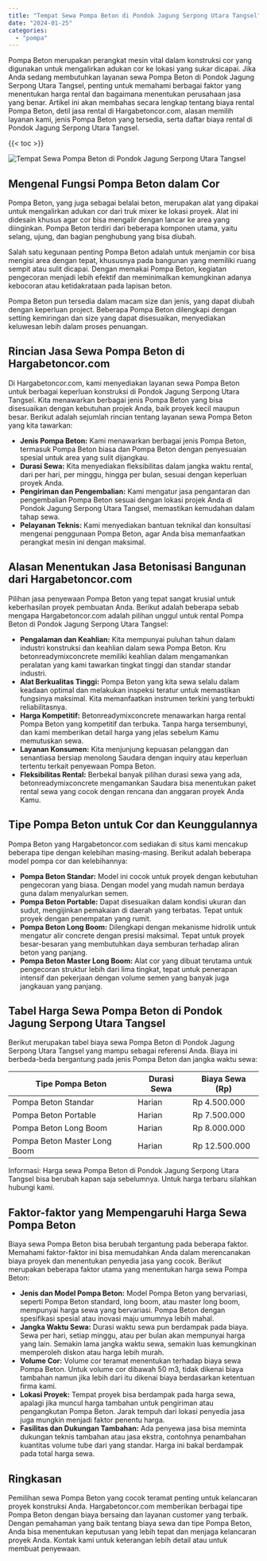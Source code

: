 ```yaml
---
title: "Tempat Sewa Pompa Beton di Pondok Jagung Serpong Utara Tangsel"
date: "2024-01-25"
categories: 
  - "pompa"
---
```




Pompa Beton merupakan perangkat mesin vital dalam konstruksi cor yang digunakan untuk mengalirkan adukan cor ke lokasi yang sukar dicapai. Jika Anda sedang membutuhkan layanan sewa Pompa Beton di Pondok Jagung Serpong Utara Tangsel, penting untuk memahami berbagai faktor yang menentukan harga rental dan bagaimana menentukan perusahaan jasa yang benar. Artikel ini akan membahas secara lengkap tentang biaya rental Pompa Beton, detil jasa rental di Hargabetoncor.com, alasan memilih layanan kami, jenis Pompa Beton yang tersedia, serta daftar biaya rental di Pondok Jagung Serpong Utara Tangsel.

{{< toc >}}

![Tempat Sewa Pompa Beton di Pondok Jagung Serpong Utara Tangsel](https://hargareadymixid.github.io/pompa/concrete-pump%20(27).png)

## Mengenal Fungsi Pompa Beton dalam Cor

Pompa Beton, yang juga sebagai belalai beton, merupakan alat yang dipakai untuk mengalirkan adukan cor dari truk mixer ke lokasi proyek. Alat ini didesain khusus agar cor bisa mengalir dengan lancar ke area yang diinginkan. Pompa Beton terdiri dari beberapa komponen utama, yaitu selang, ujung, dan bagian penghubung yang bisa diubah.

Salah satu kegunaan penting Pompa Beton adalah untuk menjamin cor bisa mengisi area dengan tepat, khususnya pada bangunan yang memiliki ruang sempit atau sulit dicapai. Dengan memakai Pompa Beton, kegiatan pengecoran menjadi lebih efektif dan meminimalkan kemungkinan adanya kebocoran atau ketidakrataan pada lapisan beton.

Pompa Beton pun tersedia dalam macam size dan jenis, yang dapat diubah dengan keperluan project. Beberapa Pompa Beton dilengkapi dengan setting kemiringan dan size yang dapat disesuaikan, menyediakan keluwesan lebih dalam proses penuangan.

## Rincian Jasa Sewa Pompa Beton di Hargabetoncor.com

Di Hargabetoncor.com, kami menyediakan layanan sewa Pompa Beton untuk berbagai keperluan konstruksi di Pondok Jagung Serpong Utara Tangsel. Kita menawarkan berbagai jenis Pompa Beton yang bisa disesuaikan dengan kebutuhan projek Anda, baik proyek kecil maupun besar. Berikut adalah sejumlah rincian tentang layanan sewa Pompa Beton yang kita tawarkan:

- **Jenis Pompa Beton:** Kami menawarkan berbagai jenis Pompa Beton, termasuk Pompa Beton biasa dan Pompa Beton dengan penyesuaian spesial untuk area yang sulit dijangkau.
- **Durasi Sewa:** Kita menyediakan fleksibilitas dalam jangka waktu rental, dari per hari, per minggu, hingga per bulan, sesuai dengan keperluan proyek Anda.
- **Pengiriman dan Pengembalian:** Kami mengatur jasa pengantaran dan pengembalian Pompa Beton sesuai dengan lokasi projek Anda di Pondok Jagung Serpong Utara Tangsel, memastikan kemudahan dalam tahap sewa.
- **Pelayanan Teknis:** Kami menyediakan bantuan teknikal dan konsultasi mengenai penggunaan Pompa Beton, agar Anda bisa memanfaatkan perangkat mesin ini dengan maksimal.

## Alasan Menentukan Jasa Betonisasi Bangunan dari Hargabetoncor.com

Pilihan jasa penyewaan Pompa Beton yang tepat sangat krusial untuk keberhasilan proyek pembuatan Anda. Berikut adalah beberapa sebab mengapa Hargabetoncor.com adalah pilihan unggul untuk rental Pompa Beton di Pondok Jagung Serpong Utara Tangsel:

- **Pengalaman dan Keahlian:** Kita mempunyai puluhan tahun dalam industri konstruksi dan keahlian dalam sewa Pompa Beton. Kru betonreadymixconcrete memiliki keahlian dalam mengamankan peralatan yang kami tawarkan tingkat tinggi dan standar standar industri.
- **Alat Berkualitas Tinggi:** Pompa Beton yang kita sewa selalu dalam keadaan optimal dan melakukan inspeksi teratur untuk memastikan fungsinya maksimal. Kita memanfaatkan instrumen terkini yang terbukti reliabilitasnya.
- **Harga Kompetitif:** Betonreadymixconcrete menawarkan harga rental Pompa Beton yang kompetitif dan terbuka. Tanpa harga tersembunyi, dan kami memberikan detail harga yang jelas sebelum Kamu memutuskan sewa.
- **Layanan Konsumen:** Kita menjunjung kepuasan pelanggan dan senantiasa bersiap menolong Saudara dengan inquiry atau keperluan tertentu terkait penyewaan Pompa Beton.
- **Fleksibilitas Rental:** Berbekal banyak pilihan durasi sewa yang ada, betonreadymixconcrete mengamankan Saudara bisa menentukan paket rental sewa yang cocok dengan rencana dan anggaran proyek Anda Kamu.

## Tipe Pompa Beton untuk Cor dan Keunggulannya

Pompa Beton yang Hargabetoncor.com sediakan di situs kami mencakup beberapa tipe dengan kelebihan masing-masing. Berikut adalah beberapa model pompa cor dan kelebihannya:

- **Pompa Beton Standar:** Model ini cocok untuk proyek dengan kebutuhan pengecoran yang biasa. Dengan model yang mudah namun berdaya guna dalam menyalurkan semen.
- **Pompa Beton Portable:** Dapat disesuaikan dalam kondisi ukuran dan sudut, mengijinkan pemakaian di daerah yang terbatas. Tepat untuk proyek dengan penempatan yang rumit.
- **Pompa Beton Long Boom:** Dilengkapi dengan mekanisme hidrolik untuk mengatur alir concrete dengan presisi maksimal. Tepat untuk proyek besar-besaran yang membutuhkan daya semburan terhadap aliran beton yang panjang.
- **Pompa Beton Master Long Boom:** Alat cor yang dibuat terutama untuk pengecoran struktur lebih dari lima tingkat, tepat untuk penerapan intensif dan pekerjaan dengan volume semen yang banyak juga jangkauan yang panjang.

## Tabel Harga Sewa Pompa Beton di Pondok Jagung Serpong Utara Tangsel

Berikut merupakan tabel biaya sewa Pompa Beton di Pondok Jagung Serpong Utara Tangsel yang mampu sebagai referensi Anda. Biaya ini berbeda-beda bergantung pada jenis Pompa Beton dan jangka waktu sewa:

| Tipe Pompa Beton | Durasi Sewa | Biaya Sewa (Rp) |
| --- | --- | --- |
| Pompa Beton Standar | Harian | Rp 4.500.000 |
| Pompa Beton Portable | Harian | Rp 7.500.000 |
| Pompa Beton Long Boom | Harian | Rp 8.000.000 |
| Pompa Beton Master Long Boom | Harian | Rp 12.500.000 |

Informasi: Harga sewa Pompa Beton di Pondok Jagung Serpong Utara Tangsel bisa berubah kapan saja sebelumnya. Untuk harga terbaru silahkan hubungi kami.

## Faktor-faktor yang Mempengaruhi Harga Sewa Pompa Beton

Biaya sewa Pompa Beton bisa berubah tergantung pada beberapa faktor. Memahami faktor-faktor ini bisa memudahkan Anda dalam merencanakan biaya proyek dan menentukan penyedia jasa yang cocok. Berikut merupakan beberapa faktor utama yang menentukan harga sewa Pompa Beton:

- **Jenis dan Model Pompa Beton:** Model Pompa Beton yang bervariasi, seperti Pompa Beton standard, long boom, atau master long boom, mempunyai harga sewa yang bervariasi. Pompa Beton dengan spesifikasi spesial atau inovasi maju umumnya lebih mahal.
- **Jangka Waktu Sewa:** Durasi waktu sewa pun berdampak pada biaya. Sewa per hari, setiap minggu, atau per bulan akan mempunyai harga yang lain. Semakin lama jangka waktu sewa, semakin luas kemungkinan memperoleh diskon atau harga lebih murah.
- **Volume Cor:** Volume cor teramat menentukan terhadap biaya sewa Pompa Beton. Untuk volume cor dibawah 50 m3, tidak dikenai biaya tambahan namun jika lebih dari itu dikenai biaya berdasarkan ketentuan firma kami.
- **Lokasi Proyek:** Tempat proyek bisa berdampak pada harga sewa, apalagi jika muncul harga tambahan untuk pengiriman atau pengangkutan Pompa Beton. Jarak tempuh dari lokasi penyedia jasa juga mungkin menjadi faktor penentu harga.
- **Fasilitas dan Dukungan Tambahan:** Ada penyewa jasa bisa meminta dukungan teknis tambahan atau jasa ekstra, contohnya penambahan kuantitas volume tube dari yang standar. Harga ini bakal berdampak pada total harga sewa.

## Ringkasan

Pemilihan sewa Pompa Beton yang cocok teramat penting untuk kelancaran proyek konstruksi Anda. Hargabetoncor.com memberikan berbagai tipe Pompa Beton dengan biaya bersaing dan layanan customer yang terbaik. Dengan pemahaman yang baik tentang biaya sewa dan tipe Pompa Beton, Anda bisa menentukan keputusan yang lebih tepat dan menjaga kelancaran proyek Anda. Kontak kami untuk keterangan lebih detail atau untuk membuat penyewaan.
